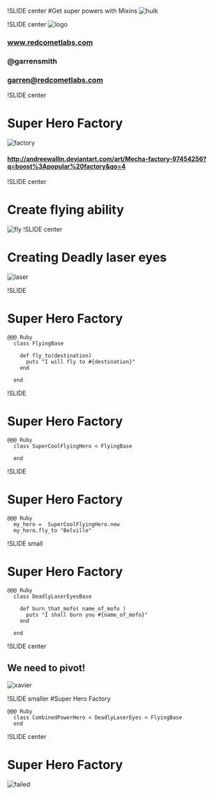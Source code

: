 !SLIDE center
#Get super powers with Mixins
![hulk](hulk.jpg)

!SLIDE center
![logo](logo.jpg)
### www.redcometlabs.com
### @garrensmith
### garren@redcometlabs.com

!SLIDE center
# Super Hero Factory
![factory](factory.jpg)

#### http://andreewallin.deviantart.com/art/Mecha-factory-97454256?q=boost%3Apopular%20factory&qo=4

!SLIDE center
# Create flying ability
![fly](fly.jpg)
!SLIDE center
# Creating Deadly laser eyes
![laser](laser.jpg)

!SLIDE

# Super Hero Factory

    @@@ Ruby
      class FlyingBase

        def fly_to(destination)
          puts "I will fly to #{destination}"
        end

      end

!SLIDE
# Super Hero Factory

    @@@ Ruby
      class SuperCoolFlyingHero < FlyingBase
    
      end

!SLIDE
# Super Hero Factory

    @@@ Ruby
      my_hero =  SuperCoolFlyingHero.new    
      my_hero.fly_to "Belville"

!SLIDE small
# Super Hero Factory
    
    @@@ Ruby
      class DeadlyLaserEyesBase

        def burn_that_mofo( name_of_mofo )
          puts "I shall burn you #{name_of_mofo}"
        end
       
      end

!SLIDE center

## We need to pivot!
![xavier](xavier.jpg)

!SLIDE smaller
#Super Hero Factory

    @@@ Ruby
      class CombinedPowerHero < DeadlyLaserEyes < FlyingBase
      end

!SLIDE center
# Super Hero Factory
![failed](failed.jpg)




